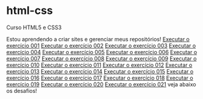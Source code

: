 # html-css
 Curso HTML5 e CSS3

Estou aprendendo a criar sites e gerenciar meus repositórios!
<a href="https://saimonlelis.github.io/html-css/exercicios/ex001/index.html">Executar o exercício 001</a>
<a href="https://saimonlelis.github.io/html-css/exercicios/ex002/index.html">Executar o exercício 002</a>
<a href="https://saimonlelis.github.io/html-css/exercicios/ex003/index.html">Executar o exercício 003</a>
<a href="https://saimonlelis.github.io/html-css/exercicios/ex004/index.html">Executar o exercício 004</a>
<a href="https://saimonlelis.github.io/html-css/exercicios/ex005/index.html">Executar o exercício 005</a>
<a href="https://saimonlelis.github.io/html-css/exercicios/ex006/index.html">Executar o exercício 006</a>
<a href="https://saimonlelis.github.io/html-css/exercicios/ex007/index.html">Executar o exercício 007</a>
<a href="https://saimonlelis.github.io/html-css/exercicios/ex008/index.html">Executar o exercício 008</a>
<a href="https://saimonlelis.github.io/html-css/exercicios/ex009/index.html">Executar o exercício 009</a>
<a href="https://saimonlelis.github.io/html-css/exercicios/ex010/index.html">Executar o exercício 010</a>
<a href="https://saimonlelis.github.io/html-css/exercicios/ex011/index.html">Executar o exercício 011</a>
<a href="https://saimonlelis.github.io/html-css/exercicios/ex012/index.html">Executar o exercício 012</a>
<a href="https://saimonlelis.github.io/html-css/exercicios/ex013/index.html">Executar o exercício 013</a>
<a href="https://saimonlelis.github.io/html-css/exercicios/ex014/index.html">Executar o exercício 014</a>
<a href="https://saimonlelis.github.io/html-css/exercicios/ex015/index.html">Executar o exercício 015</a>
<a href="https://saimonlelis.github.io/html-css/exercicios/ex016/index.html">Executar o exercício 016</a>
<a href="https://saimonlelis.github.io/html-css/exercicios/ex017/index.html">Executar o exercício 017</a>
<a href="https://saimonlelis.github.io/html-css/exercicios/ex018/index.html">Executar o exercício 018</a>
<a href="https://saimonlelis.github.io/html-css/exercicios/ex019/index.html">Executar o exercício 019</a>
<a href="https://saimonlelis.github.io/html-css/exercicios/ex020/index.html">Executar o exercício 020</a>
<a href="https://saimonlelis.github.io/html-css/exercicios/ex021/index.html">Executar o exercício 021</a>
veja abaixo os desafios!